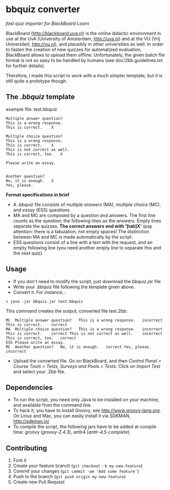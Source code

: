 # bbquiz converter

*fast quiz importer for BlackBoard Learn* 

BlackBoard (http://blackboard.uva.nl) is the online didactic environment in use at the UvA (University of Amsterdam, http://uva.nl) and at the VU (Vrij Universiteit, http://vu.nl), and plausibly in other universities as well. In order to fasten the creation of new quizzes for automatized evaluation, BlackBoard allows to upload them offline. Unfortunately, the given batch file format is not so easy to be handled by humans (see doc/2bb.guidelines.txt for further details).

Therefore, I made this script to work with a much simpler template, but it is still quite a prototype though.

## The *.bbquiz* template

example file: test.bbquiz
```
Multiple answer question?
This is a wrong response.
This is correct.    X

Multiple choice question?
This is a wrong response.
This is correct.    X
This is not correct as well.
This is correct, too.   X

Please write an essay.


Another question?
No, it is enough.   X
Yes, please.

```

**Format specifications in brief**

* A *.bbquiz* file consists of *multiple answers* (MA), *multiple choice* (MC), and *essay* (ESS) questions.  
* MA and MC are composed by a question and answers. The first line counts as the question; the following lines as the answers. Empty lines separate the quizzes. **The correct answers end with '[tab]X'** (pay attention: there is a tabulation, not empty spaces! The distinction between MA and MC is made automatically by the script. 
* ESS questions consist of a line with a text with the request, and an empty following line (you need another empty line to separate this and the next quiz).

## Usage 

* If you don't need to modify the script, just download the *bbquiz.jar* file
* Write your .bbquiz file following the template given above.
* Convert it. For instance, :
```
> java -jar bbquiz.jar test.bbquiz
```
This command creates the output, converted file test.2bb:
```
MC	Multiple answer question?	This is a wrong response.	incorrect	This is correct.	correct
MA	Multiple choice question?	This is a wrong response.	incorrect	This is correct.	correct	This is not correct as well.	incorrect	This is correct, too.	correct
ESS	Please write an essay.
MC	Another question?	No, it is enough.	correct	Yes, please.	incorrect
```
* Upload the converted file. Go on BlackBoard, and then *Control Panel > Course Tools > Tests, Surveys and Pools > Tests*. Click on *Import Test* and select your .2bb file.

## Dependencies

* To run the script, you need only Java to be installed on your machine, and available from the command line.
* To hack it, you have to install Groovy, see http://www.groovy-lang.org. On Linux and Mac, you can easily install it via SDKMAN, http://sdkman.io/
* To compile the script, the following jars have to be added at compile time: groovy (*groovy-2.4.3*),  antlr4 (*antlr-4.5-complete*).

## Contributing

1. Fork it
2. Create your feature branch (`git checkout -b my-new-feature`)
3. Commit your changes (`git commit -am 'Add some feature'`)
4. Push to the branch (`git push origin my-new-feature`)
5. Create new Pull Request
